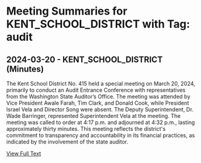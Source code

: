 # Meeting Summaries for KENT_SCHOOL_DISTRICT with Tag: audit

## 2024-03-20 - KENT_SCHOOL_DISTRICT (Minutes)

The Kent School District No. 415 held a special meeting on March 20, 2024, primarily to conduct an Audit Entrance Conference with representatives from the Washington State Auditor’s Office. The meeting was attended by Vice President Awale Farah, Tim Clark, and Donald Cook, while President Israel Vela and Director Song were absent. The Deputy Superintendent, Dr. Wade Barringer, represented Superintendent Vela at the meeting. The meeting was called to order at 4:17 p.m. and adjourned at 4:32 p.m., lasting approximately thirty minutes. This meeting reflects the district's commitment to transparency and accountability in its financial practices, as indicated by the involvement of the state auditor.

[View Full Text](https://raw.githubusercontent.com/VoronoiPerspectives/WashingtonStateSchoolBoardExplorer/refs/heads/main/data/countries/usa/states/wa/counties/king/school_boards/kent_school_district/2024/processed/2024-03-20-boardspecialmeetingsaoentranceconference-minutes.txt)

